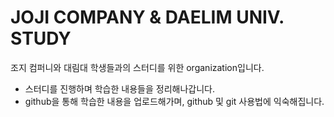 # JOJI COMPANY & DAELIM UNIV. STUDY

조지 컴퍼니와 대림대 학생들과의 스터디를 위한 organization입니다.

- 스터디를 진행하며 학습한 내용들을 정리해나갑니다.
- github을 통해 학습한 내용을 업로드해가며, github 및 git 사용법에 익숙해집니다.
